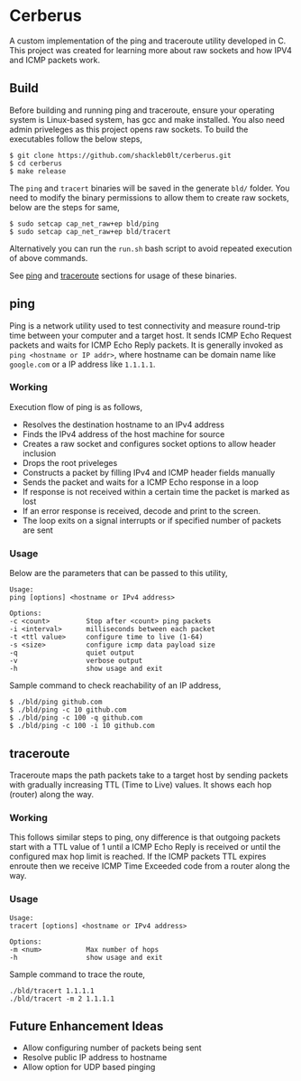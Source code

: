 # Cerberus


A custom implementation of the ping and traceroute utility developed in C. This project was created for learning more about raw sockets and how IPV4 and ICMP packets work.

## Build

Before building and running ping and traceroute, ensure your operating system is Linux-based system, has gcc and make installed. You also need admin priveleges as this project opens raw sockets. To build the executables follow the below steps,

    $ git clone https://github.com/shackleb0lt/cerberus.git
    $ cd cerberus
    $ make release

The ```ping``` and ```tracert``` binaries will be saved in the generate ```bld/``` folder. You need to modify the binary permissions to allow them to create raw sockets, below are the steps for same,

    $ sudo setcap cap_net_raw+ep bld/ping
    $ sudo setcap cap_net_raw+ep bld/tracert

Alternatively you can run the ```run.sh``` bash script to avoid repeated execution of above commands.

See [ping](#usage) and [traceroute](#usage-1) sections for usage of these binaries.


## ping

Ping is a network utility used to test connectivity and measure round-trip time between your computer and a target host. It sends ICMP Echo Request packets and waits for ICMP Echo Reply packets. It is generally invoked as ```ping <hostname or IP addr>```, where hostname can be domain name like ```google.com``` or a IP address like ```1.1.1.1```.

### Working
Execution flow of ping is as follows,
- Resolves the destination hostname to an IPv4 address
- Finds the IPv4 address of the host machine for source
- Creates a raw socket and configures socket options to allow header inclusion
- Drops the root priveleges
- Constructs a packet by filling IPv4 and ICMP header fields manually
- Sends the packet and waits for a ICMP Echo response in a loop
- If response is not received within a certain time  the packet is marked as lost
- If an error response is received, decode and print to the screen.
- The loop exits on a signal interrupts or if specified number of packets are sent

### Usage

Below are the parameters that can be passed to this utility,

    Usage:
    ping [options] <hostname or IPv4 address>

    Options:
    -c <count>         Stop after <count> ping packets 
    -i <interval>      milliseconds between each packet
    -t <ttl value>     configure time to live (1-64)
    -s <size>          configure icmp data payload size
    -q                 quiet output
    -v                 verbose output
    -h                 show usage and exit

Sample command to check reachability of an IP address,

    $ ./bld/ping github.com
    $ ./bld/ping -c 10 github.com
    $ ./bld/ping -c 100 -q github.com
    $ ./bld/ping -c 100 -i 10 github.com

## traceroute

Traceroute maps the path packets take to a target host by sending packets with gradually increasing TTL (Time to Live) values. It shows each hop (router) along the way.

### Working 

This follows similar steps to ping, ony difference is that outgoing packets start with a TTL value of 1 until a ICMP Echo Reply is received or until the configured max hop limit is reached.
If the ICMP packets TTL expires enroute then we receive ICMP Time Exceeded code from a router along the way.

### Usage

    Usage:
    tracert [options] <hostname or IPv4 address>

    Options:
    -m <num>           Max number of hops
    -h                 show usage and exit

Sample command to trace the route,

    ./bld/tracert 1.1.1.1
    ./bld/tracert -m 2 1.1.1.1

## Future Enhancement Ideas

- Allow configuring number of packets being sent
- Resolve public IP address to hostname 
- Allow option for UDP based pinging